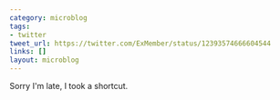 ```yaml
---
category: microblog
tags:
- twitter
tweet_url: https://twitter.com/ExMember/status/12393574666604544
links: []
layout: microblog
---
```

Sorry I'm late, I took a shortcut.
